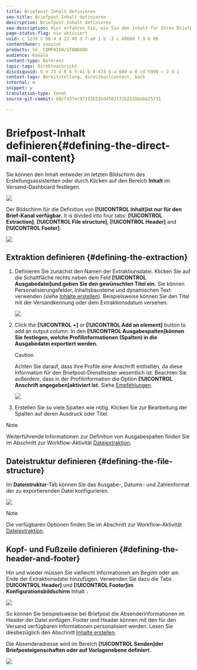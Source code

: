 ```yaml
---
title: Briefpost-Inhalt definieren
seo-title: Briefpost-Inhalt definieren
description: Briefpost-Inhalt definieren
seo-description: Hier erfahren Sie, wie Sie den Inhalt für Ihren Briefpostversand definieren.
page-status-flag: nie aktiviert
uuid: c 1234 c 06-4 d 22-46 d 7-ad 1 b -3 c 88660 f 9 b 06
contentOwner: sauviat
products: SG_ CAMPAIGN/STANDARD
audience: Kanäle
content-type: Referenz
topic-tags: Direktnachricht
discoiquuid: 9 e 73 d 6 b 5-41 b 4-474 b-a 880-a 0 cd 5999 c 2 d 1
context-tags: Bereitstellung, directmailcontent, back
internal: n
snippet: y
translation-type: tm+mt
source-git-commit: b0cf437ec97153b53bd4502171b24286abb25731

---
```



# Briefpost-Inhalt definieren{#defining-the-direct-mail-content}

Sie können den Inhalt entweder im letzten Bildschirm des Erstellungsassistenten oder durch Klicken auf den Bereich **Inhalt** im Versand-Dashboard festlegen.

![](assets/direct_mail_6.png)

Der Bildschirm für die Definition von **[!UICONTROL Inhalt]ist nur für den Brief-Kanal verfügbar.** It is divided into four tabs: **[!UICONTROL Extraction]**, **[!UICONTROL File structure]**, **[!UICONTROL Header]** and **[!UICONTROL Footer]**.

![](assets/direct_mail_11.png)

## Extraktion definieren {#defining-the-extraction}

1. Definieren Sie zunächst den Namen der Extraktionsdatei. Klicken Sie auf die Schaltfläche rechts neben dem Feld **[!UICONTROL Ausgabedatei]und geben Sie den gewünschten Titel ein.** Sie können Personalisierungsfelder, Inhaltsbausteine und dynamischen Text verwenden (siehe [Inhalte erstellen](../../designing/using/example--email-personalization.md)). Beispielsweise können Sie den Titel mit der Versandkennung oder dem Extraktionsdatum versehen.

   ![](assets/direct_mail_12.png)

1. Click the **[!UICONTROL +]** or **[!UICONTROL Add an element]** button to add an output column. In den **[!UICONTROL Ausgabespalten]können Sie festlegen, welche Profilinformationen (Spalten) in die Ausgabedatei exportiert werden.**

   >[!CAUTION]
   >
   >Achten Sie darauf, dass Ihre Profile eine Anschrift enthalten, da diese Information für den Briefpost-Dienstleister wesentlich ist. Beachten Sie außerdem, dass in der Profilinformation die Option **[!UICONTROL Anschrift angegeben]aktiviert ist.** Siehe [Empfehlungen](../../channels/using/about-direct-mail.md#recommendations).

   ![](assets/direct_mail_13.png)

1. Erstellen Sie so viele Spalten wie nötig. Klicken Sie zur Bearbeitung der Spalten auf deren Ausdruck oder Titel.

>[!NOTE]
>
>Weiterführende Informationen zur Definition von Ausgabespalten finden Sie im Abschnitt zur Workflow-Aktivität [Dateiextraktion](../../automating/using/extract-file.md).

## Dateistruktur definieren {#defining-the-file-structure}

Im **Dateistruktur**-Tab können Sie das Ausgabe-, Datums- und Zahlenformat der zu exportierenden Datei konfigurieren.

![](assets/direct_mail_14.png)

>[!NOTE]
>
>Die verfügbaren Optionen finden Sie im Abschnitt zur Workflow-Aktivität [Dateiextraktion](../../automating/using/extract-file.md).

## Kopf- und Fußzeile definieren {#defining-the-header-and-footer}

Hin und wieder müssen Sie vielleicht Informationen am Beginn oder am Ende der Extraktionsdatei hinzufügen. Verwenden Sie dazu die Tabs **[!UICONTROL Header]** und **[!UICONTROL Footer]im Konfigurationsbildschirm** Inhalt **.**

![](assets/direct_mail_7.png)

So können Sie beispielsweise bei Briefpost die Absenderinformationen im Header der Datei einfügen. Footer und Header können mit den für den Versand verfügbaren Informationen personalisiert werden. Lesen Sie diesbezüglich den Abschnitt [Inhalte erstellen](../../designing/using/example--email-personalization.md).

Die Absenderadresse wird im Bereich **[!UICONTROL Senden]der Briefposteigenschaften oder auf Vorlagenebene definiert.**

![](assets/direct_mail_24.png)

